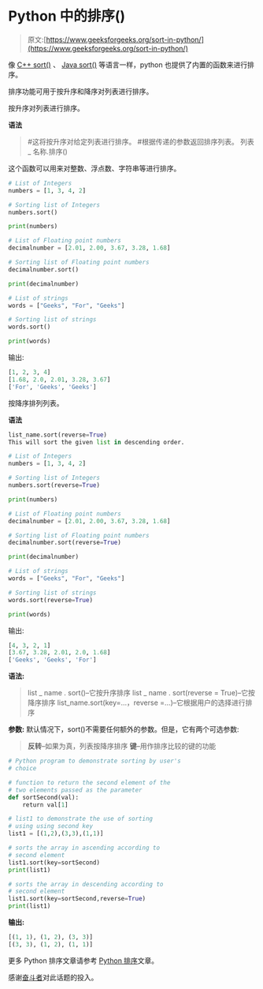# Python 中的排序()

> 原文:[https://www.geeksforgeeks.org/sort-in-python/](https://www.geeksforgeeks.org/sort-in-python/)

像 [C++ sort()](https://www.geeksforgeeks.org/sort-c-stl/) 、 [Java sort()](https://www.geeksforgeeks.org/arrays-sort-in-java-with-examples/) 等语言一样，python 也提供了内置的函数来进行排序。

排序功能可用于按升序和降序对列表进行排序。

按升序对列表进行排序。

**语法**

> #这将按升序对给定列表进行排序。
> #根据传递的参数返回排序列表。
> 列表 _ 名称.排序()

这个函数可以用来对整数、浮点数、字符串等进行排序。

```py
# List of Integers
numbers = [1, 3, 4, 2]

# Sorting list of Integers
numbers.sort()

print(numbers)

# List of Floating point numbers
decimalnumber = [2.01, 2.00, 3.67, 3.28, 1.68]

# Sorting list of Floating point numbers
decimalnumber.sort()

print(decimalnumber)

# List of strings
words = ["Geeks", "For", "Geeks"]

# Sorting list of strings
words.sort()

print(words)
```

输出:

```py
[1, 2, 3, 4]
[1.68, 2.0, 2.01, 3.28, 3.67]
['For', 'Geeks', 'Geeks']

```

按降序排列列表。

**语法**

```py
list_name.sort(reverse=True)
This will sort the given list in descending order.

```

```py
# List of Integers
numbers = [1, 3, 4, 2]

# Sorting list of Integers
numbers.sort(reverse=True)

print(numbers)

# List of Floating point numbers
decimalnumber = [2.01, 2.00, 3.67, 3.28, 1.68]

# Sorting list of Floating point numbers
decimalnumber.sort(reverse=True)

print(decimalnumber)

# List of strings
words = ["Geeks", "For", "Geeks"]

# Sorting list of strings
words.sort(reverse=True)

print(words)
```

输出:

```py
[4, 3, 2, 1]
[3.67, 3.28, 2.01, 2.0, 1.68]
['Geeks', 'Geeks', 'For']
```

**语法:**

> list _ name . sort()–它按升序排序
> list _ name . sort(reverse = True)–它按降序排序
> list_name.sort(key=…，reverse =…)–它根据用户的选择进行排序

**参数:**
默认情况下，sort()不需要任何额外的参数。但是，它有两个可选参数:

> **反转**–如果为真，列表按降序排序
> **键**–用作排序比较的键的功能

```py
# Python program to demonstrate sorting by user's
# choice

# function to return the second element of the
# two elements passed as the parameter
def sortSecond(val):
    return val[1] 

# list1 to demonstrate the use of sorting 
# using using second key 
list1 = [(1,2),(3,3),(1,1)]

# sorts the array in ascending according to 
# second element
list1.sort(key=sortSecond) 
print(list1)

# sorts the array in descending according to
# second element
list1.sort(key=sortSecond,reverse=True)
print(list1)
```

**输出:**

```py
[(1, 1), (1, 2), (3, 3)]
[(3, 3), (1, 2), (1, 1)]

```

更多 Python 排序文章请参考 [Python 排序](https://www.geeksforgeeks.org/tag/python-sort/)文章。

感谢[奋斗者](https://auth.geeksforgeeks.org/user/Striver/articles)对此话题的投入。